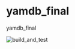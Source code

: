 # yamdb_final
yamdb_final

![build_and_test](https://github.com/Raidzin/yamdb_final/actions/workflows/yamdb-workflow.yml/badge.svg)
